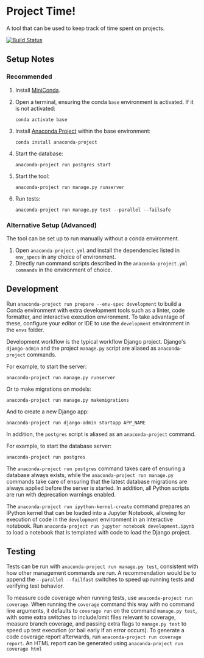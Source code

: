 # Project Time!

A tool that can be used to keep track of time spent on projects.

[![Build Status](https://travis-ci.org/gscoppino/ProjectTime.svg?branch=master)](https://travis-ci.org/gscoppino/ProjectTime)

## Setup Notes

### Recommended

1. Install [MiniConda](https://docs.conda.io/en/latest/miniconda.html).
2. Open a terminal, ensuring the conda `base` environment is activated. If it is
   not activated:

   `conda activate base`

3. Install [Anaconda Project](https://anaconda-project.readthedocs.io/en/latest)
   within the base environment:

   `conda install anaconda-project`

4. Start the database:

    `anaconda-project run postgres start`

5. Start the tool:

   `anaconda-project run manage.py runserver`

6. Run tests:

   `anaconda-project run manage.py test --parallel --failsafe`

### Alternative Setup (Advanced)

The tool can be set up to run manually without a conda environment.

1. Open `anaconda-project.yml` and install the dependencies listed in
   `env_specs` in any choice of environment.
2. Directly run command scripts described in the
   `anaconda-project.yml` `commands` in the environment of choice.

## Development

Run `anaconda-project run prepare --env-spec development` to build a Conda environment
with extra development tools such as a linter, code formatter, and interactive
execution environment. To take advantage of these, configure your editor or IDE
to use the `development` environment in the `envs` folder.

Development workflow is the typical workflow Django project.
Django's `django-admin` and the project `manage.py` script are aliased as
`anaconda-project` commands.

For example, to start the server:

`anaconda-project run manage.py runserver`

Or to make migrations on models:

`anaconda-project run manage.py makemigrations`

And to create a new Django app:

`anaconda-project run django-admin startapp APP_NAME`

In addition, the `postgres` script is aliased as an `anaconda-project` command.

For example, to start the database server:

`anaconda-project run postgres`

The `anaconda-project run postgres` command takes care of ensuring a database
always exists, while the `anaconda-project run manage.py` commands take care of
ensuring that the latest database migrations are always applied before the server
is started. In addition, all Python scripts are run with deprecation warnings enabled.

The `anaconda-project run ipython-kernel-create` command prepares an IPython
kernel that can be loaded into a Jupyter Notebook, allowing for execution of
code in the `development` environment in an interactive notebook. Run
`anaconda-project run jupyter notebook development.ipynb` to load a notebook
that is templated with code to load the Django project.

## Testing

Tests can be run with `anaconda-project run manage.py test`, consistent with how
other management commands are run. A recommendation would be to append the
`--parallel --failfast` switches to speed up running tests and verifying test
behavior.

To measure code coverage when running tests, use `anaconda-project run coverage`.
When running the `coverage` command this way with no command line arguments, it
defaults to `coverage run` on the command `manage.py test`, with some extra switches
to include/omit files relevant to coverage, measure branch coverage, and passing
extra flags to `manage.py test` to speed up test execution (or bail early if an
error occurs). To generate a code coverage report afterwards, run
`anaconda-project run coverage report`. An HTML report can be generated using
`anaconda-project run coverage html`
